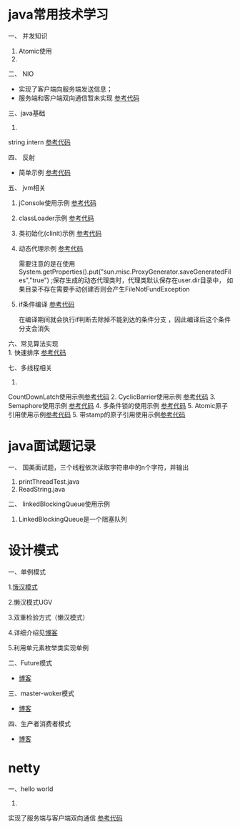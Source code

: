 # java常用技术学习

一、 并发知识

1. Atomic使用
2.

二、 NIO

- 实现了客户端向服务端发送信息；
- 服务端和客户端双向通信暂未实现
  [参考代码](https://github.com/iqijun/javastudy/tree/master/src/main/java/com/fullstacker/study/course/nio)

三、java基础

1.
string.intern [参考代码](https://github.com/iqijun/javastudy/tree/master/src/main/java/com/fullstacker/study/course/JAVASE/string/StringInternTest)

四、 反射

- 简单示例
  [参考代码](https://github.com/iqijun/javastudy/tree/master/src/main/java/com/fullstacker/study/course/reflect)

五、 jvm相关

1. jConsole使用示例
   [参考代码](https://github.com/iqijun/javastudy/tree/master/src/main/java/com/fullstacker/study/course/jconsoleTest)
2. classLoader示例
   [参考代码](https://github.com/iqijun/javastudy/tree/master/src/main/java/com/fullstacker/study/course/jvm/ClassLoaderTest.java)
3. 类初始化(clinit)示例
   [参考代码](https://github.com/iqijun/javastudy/tree/master/src/main/java/com/fullstacker/study/course/jvm/ClinitTest.java)
4. 动态代理示例
   [参考代码](https://github.com/iqijun/javastudy/tree/master/src/main/java/com/fullstacker/study/course/jvm/DynmicProxyTest.java)

   需要注意的是在使用System.getProperties().put("sun.misc.ProxyGenerator.saveGeneratedFiles","true")
   ;保存生成的动态代理类时，代理类默认保存在user.dir目录中， 如果目录不存在需要手动创建否则会产生FileNotFundException
5. if条件编译
   [参考代码](https://github.com/iqijun/javastudy/tree/master/src/main/java/com/fullstacker/study/course/jvm/IfComplieTest.java)

   在编译期间就会执行if判断去除掉不能到达的条件分支 ，因此编译后这个条件分支会消失

六、常见算法实现    
1.
快速排序  [参考代码](https://github.com/iqijun/javastudy/tree/master/src/main/java/com/fullstacker/study/course/com.fullstacker.study.algorithm/QuickSort.java)

七、多线程相关

1.
CountDownLatch使用示例[参考代码](https://github.com/iqijun/javastudy/tree/master/src/main/java/com/fullstacker/study/course/concurrent/CountDownLatchTest.java)
2.
CyclicBarrier使用示例    [参考代码](https://github.com/iqijun/javastudy/tree/master/src/main/java/com/fullstacker/study/course/concurrent/CyclicBarrierTest.java)
3.
Semaphore使用示例    [参考代码](https://github.com/iqijun/javastudy/tree/master/src/main/java/com/fullstacker/study/course/concurrent/SemaphoreTest.java)
4.
多条件锁的使用示例    [参考代码](https://github.com/iqijun/javastudy/tree/master/src/main/java/com/fullstacker/study/course/concurrent/ReentrantLockDemo.java)
5.
Atomic原子引用使用示例[参考代码](https://github.com/iqijun/javastudy/tree/master/src/main/java/com/fullstacker/study/course/concurrent/AtomicRefDemo.java)
5.
带stamp的原子引用使用示例[参考代码](https://github.com/iqijun/javastudy/tree/master/src/main/java/com/fullstacker/study/course/concurrent/AtomicStampedReferenceDemo.java)

# java面试题记录

一、 国美面试题，三个线程依次读取字符串中的n个字符，并输出

1. printThreadTest.java
2. ReadString.java

二、 linkedBlockingQueue使用示例

1. LinkedBlockingQueue是一个阻塞队列

# 设计模式

一、单例模式

1.[饿汉模式](https://github.com/iqijun/javastudy/tree/master/src/main/java/com/fullstacker/study/designpattern/singleton)

2.懒汉模式UGV

3.双重检验方式（懒汉模式）

4.详细介绍见[博客](http://www.full-stacker.com/archives/256)

5.利用单元素枚举类实现单例

二、Future模式

- [博客](http://www.full-stacker.com/archives/271)

三、master-woker模式

- [博客](http://www.full-stacker.com/archives/274)

四、生产者消费者模式

- [博客](http://www.full-stacker.com/archives/279)

# netty

一、hello world

1.
实现了服务端与客户端双向通信 [参考代码](https://github.com/iqijun/javastudy/tree/b47bb5c04988c61e660e20c548874ae960211df4/src/main/java/com/fullstacker/study/course/netty/discardServe)
